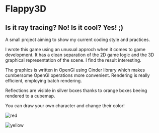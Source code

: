 # Flappy3D
## Is it ray tracing? No! Is it cool? Yes! ;)

A small project aiming to show my current coding style and practices.

I wrote this game using an unusual approch when it comes to game development. It has a clean separation of the 2D game logic and the 3D graphical representation of the scene.
I find the result interesting.

The graphics is written in OpenGl using Cinder library which makes cumbersome OpenGl operations more convenient. 
Rendering is really efficient, employing batch rendering.

Reflections are visible in silver boxes thanks to orange boxes beeing rendered to a cubemap.

You can draw your own character and change their color!

![red](https://github.com/michaladamcichy/Flappy3D/assets/33597927/971ac09e-a9f4-44f0-b543-3758e584c409)

![yellow](https://github.com/michaladamcichy/Flappy3D/assets/33597927/47ad0810-2c92-4ff8-a368-ee7b1a4a4eb0)

